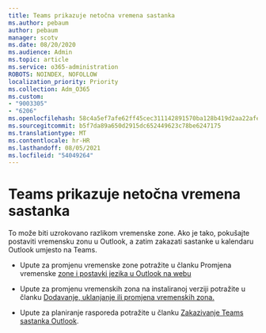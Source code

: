 ```yaml
---
title: Teams prikazuje netočna vremena sastanka
ms.author: pebaum
author: pebaum
manager: scotv
ms.date: 08/20/2020
ms.audience: Admin
ms.topic: article
ms.service: o365-administration
ROBOTS: NOINDEX, NOFOLLOW
localization_priority: Priority
ms.collection: Adm_O365
ms.custom:
- "9003305"
- "6206"
ms.openlocfilehash: 58c4a5ef7afe62ff45cec311142891570ba128b419d2aa22afea57d4bac8fbe4
ms.sourcegitcommit: b5f7da89a650d2915dc652449623c78be6247175
ms.translationtype: MT
ms.contentlocale: hr-HR
ms.lasthandoff: 08/05/2021
ms.locfileid: "54049264"
---
```

# <a name="teams-calendar-shows-incorrect-meeting-times"></a>Teams prikazuje netočna vremena sastanka

To može biti uzrokovano razlikom vremenske zone. Ako je tako, pokušajte postaviti vremensku zonu u Outlook, a zatim zakazati sastanke u kalendaru Outlook umjesto na Teams.

- Upute za promjenu vremenske zone potražite u članku Promjena vremenske [zone i postavki jezika u Outlook na webu](https://support.microsoft.com/office/change-the-time-zone-and-language-settings-in-outlook-on-the-web-65239869-12e7-4a9d-bca1-76b0ad7ce273) 

- Upute za promjenu vremenskih zona na instaliranoj verziji potražite u članku [Dodavanje, uklanjanje ili promjena vremenskih zona.](https://support.microsoft.com/office/add-remove-or-change-time-zones-5ab3e10e-5a6c-46af-ab48-156fedf70c04)
- Upute za planiranje rasporeda potražite u članku [Zakazivanje Teams sastanka Outlook](https://support.microsoft.com/office/schedule-a-teams-meeting-from-outlook-883cc15c-580f-441a-92ea-0992c00a9b0f).